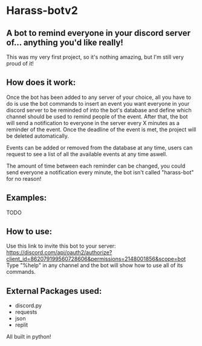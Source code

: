 # Harass-botv2

## A bot to remind everyone in your discord server of... anything you'd like really!
This was my very first project, so it's nothing amazing, but I'm still very proud of it!

## How does it work:
Once the bot has been added to any server of your choice, all you have to do is use the bot commands to insert an event you want everyone in your discord server to be reminded of into the bot's database and define which channel should be used to remind people of the event. After that, the bot will send a notification to everyone in the server every X minutes as a reminder of the event. Once the deadline of the event is met, the project will be deleted automatically.

Events can be added or removed from the database at any time, users can request to see a list of all the available events at any time aswell.

The amount of time between each reminder can be changed, you could send everyone a notification every minute, the bot isn't called "harass-bot" for no reason!

## Examples:

TODO

## How to use:

Use this link to invite this bot to your server: https://discord.com/api/oauth2/authorize?client_id=862079199560728606&permissions=2148001856&scope=bot
Type "%help" in any channel and the bot will show how to use all of its commands.

## External Packages used:

- discord.py
- requests
- json
- replit

All built in python!

